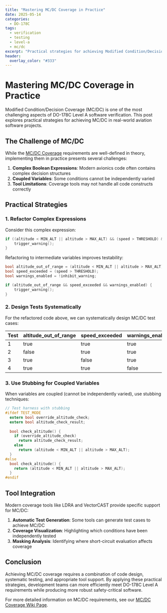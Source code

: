 ```yaml
---
title: "Mastering MC/DC Coverage in Practice"
date: 2025-05-14
categories:
  - DO-178C
tags:
  - verification
  - testing
  - level-a
  - mc/dc
excerpt: "Practical strategies for achieving Modified Condition/Decision Coverage in aviation software"
header:
  overlay_color: "#333"
---
```


# Mastering MC/DC Coverage in Practice

Modified Condition/Decision Coverage (MC/DC) is one of the most challenging aspects of DO-178C Level A software verification. This post explores practical strategies for achieving MC/DC in real-world aviation software projects.

## The Challenge of MC/DC

While the [MC/DC Coverage](/wiki/mc-dc-coverage/) requirements are well-defined in theory, implementing them in practice presents several challenges:

1. **Complex Boolean Expressions**: Modern avionics code often contains complex decision structures
2. **Coupled Variables**: Some conditions cannot be independently varied
3. **Tool Limitations**: Coverage tools may not handle all code constructs correctly

## Practical Strategies

### 1. Refactor Complex Expressions

Consider this complex expression:

```c
if ((altitude < MIN_ALT || altitude > MAX_ALT) && (speed > THRESHOLD) && !inhibit_warning) {
    trigger_warning();
}
```

Refactoring to intermediate variables improves testability:

```c
bool altitude_out_of_range = (altitude < MIN_ALT || altitude > MAX_ALT);
bool speed_exceeded = (speed > THRESHOLD);
bool warnings_enabled = !inhibit_warning;

if (altitude_out_of_range && speed_exceeded && warnings_enabled) {
    trigger_warning();
}
```

### 2. Design Tests Systematically

For the refactored code above, we can systematically design MC/DC test cases:

| Test | altitude_out_of_range | speed_exceeded | warnings_enabled | Result | Demonstrates |
|------|------------------------|----------------|------------------|--------|--------------|
| 1    | true                  | true           | true             | true   | baseline     |
| 2    | false                 | true           | true             | false  | altitude effect |
| 3    | true                  | false          | true             | false  | speed effect |
| 4    | true                  | true           | false            | false  | warning effect |

### 3. Use Stubbing for Coupled Variables

When variables are coupled (cannot be independently varied), use stubbing techniques:

```c
// Test harness with stubbing
#ifdef TEST_MODE
  extern bool override_altitude_check;
  extern bool altitude_check_result;
  
  bool check_altitude() {
    if (override_altitude_check)
      return altitude_check_result;
    else
      return (altitude < MIN_ALT || altitude > MAX_ALT);
  }
#else
  bool check_altitude() {
    return (altitude < MIN_ALT || altitude > MAX_ALT);
  }
#endif
```

## Tool Integration

Modern coverage tools like LDRA and VectorCAST provide specific support for MC/DC:

1. **Automatic Test Generation**: Some tools can generate test cases to achieve MC/DC
2. **Coverage Visualization**: Highlighting which conditions have been independently tested
3. **Masking Analysis**: Identifying where short-circuit evaluation affects coverage

## Conclusion

Achieving MC/DC coverage requires a combination of code design, systematic testing, and appropriate tool support. By applying these practical strategies, development teams can more efficiently meet DO-178C Level A requirements while producing more robust safety-critical software.

For more detailed information on MC/DC requirements, see our [MC/DC Coverage Wiki Page](/wiki/mc-dc-coverage/).